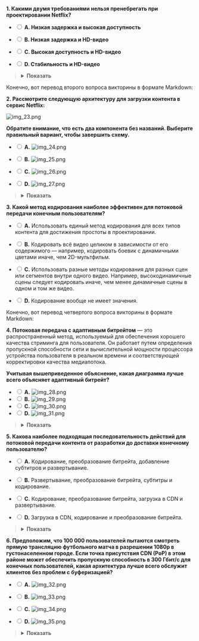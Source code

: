 
**1. Какими двумя требованиями нельзя пренебрегать при проектировании Netflix?**

-   <input type="radio" > **A. Низкая задержка и высокая доступность**

-   <input type="radio"> **B. Низкая задержка и HD-видео**

-   <input type="radio"> **C. Высокая доступность и HD-видео**

-   <input type="radio"> **D. Стабильность и HD-видео**

> <details>
>  <summary><b>Показать</b></summary>
>   A:    Стриминговые сервисы в значительной степени зависят от этих двух целей проектирования, чтобы обеспечить конечному пользователю хорошее качество восприятия (QoE).
> </details>

Конечно, вот перевод второго вопроса викторины в формате Markdown:


**2. Рассмотрите следующую архитектуру для загрузки контента в сервис Netflix:**

![img_23.png](img/img_23.png)

**Обратите внимание, что есть два компонента без названий. Выберите правильный вариант, чтобы завершить схему.**

-   <input type="radio"> **A.**
![img_24.png](img/img_24.png)  
-   <input type="radio"> **B.**
![img_25.png](img/img_25.png)
-   <input type="radio"> **C.**
![img_26.png](img/img_26.png)

-   <input type="radio"> **D.**
![img_27.png](img/img_27.png)

> <details>
>  <summary><b>Показать</b></summary>
>   C:   Запросы пользователей распределяются между серверами загрузки с помощью балансировщиков нагрузки. Кроме того, мы можем использовать хранилище данных для сохранения (мета)данных с серверов загрузки и MapReduce.
> </details>


**3. Какой метод кодирования наиболее эффективен для потоковой передачи конечным пользователям?**

-   <input type="radio"> **A.** Использовать единый метод кодирования для всех типов контента для достижения простоты в проектировании.

-   <input type="radio"> **B.** Кодировать всё видео целиком в зависимости от его содержимого — например, кодировать боевик с динамичными цветами иначе, чем 2D-мультфильм.

-   <input type="radio" > **C.** Использовать разные методы кодирования для разных сцен или сегментов внутри одного видео. Например, высокодинамичные сцены следует кодировать иначе, чем менее динамичные сцены в одном и том же видео.

-   <input type="radio"> **D.** Кодирование вообще не имеет значения.


Конечно, вот перевод четвертого вопроса викторины в формате Markdown:


**4. Потоковая передача с адаптивным битрейтом** — это распространенный метод, используемый для обеспечения хорошего качества стриминга для пользователя. Он работает путем определения пропускной способности сети и вычислительной мощности процессора устройства пользователя в реальном времени и соответствующей корректировки качества медиапотока.

**Учитывая вышеприведенное объяснение, какая диаграмма лучше всего объясняет адаптивный битрейт?**

-   <input type="radio"> **A.**
![img_28.png](img/img_28.png)
-   <input type="radio"> **B.**
![img_29.png](img/img_29.png)
-   <input type="radio"> **C.**
![img_30.png](img/img_30.png)
-   <input type="radio"> **D.**
![img_31.png](img/img_31.png)

> <details>
>  <summary><b>Показать</b></summary>
>   D      Кодировщик преобразует видео в несколько форматов, а сервер потоковой передачи отправляет их клиенту.
> </details>


**5. Какова наиболее подходящая последовательность действий для потоковой передачи контента от разработки до доставки конечному пользователю?**

-   <input type="radio" > **A.** Кодирование, преобразование битрейта, добавление субтитров и развертывание.
    
-   <input type="radio"> **B.** Развертывание, преобразование битрейта, субтитры и кодирование.

-   <input type="radio"> **C.** Кодирование, преобразование битрейта, загрузка в CDN и развертывание.

-   <input type="radio"> **D.** Загрузка в CDN, кодирование и преобразование битрейта.

> <details>
>  <summary><b>Показать</b></summary>
>   A
> </details>


**6. Предположим, что 100 000 пользователей пытаются смотреть прямую трансляцию футбольного матча в разрешении 1080p в густонаселенном городе. Если точка присутствия CDN (PoP) в этом районе может обеспечить пропускную способность в 300 Гбит/с для конечных пользователей, какая архитектура лучше всего обслужит клиентов без проблем с буферизацией?**

-   <input type="radio"> **A.**
![img_32.png](img/img_32.png)
-   <input type="radio"> **B.**
![img_33.png](img/img_33.png)
-   <input type="radio" > **C.**
![img_34.png](img/img_34.png)
  
-   <input type="radio"> **D.**
![img_35.png](img/img_35.png)


> <details>
>  <summary><b>Показать</b></summary>
>   C   Кэш-серверы, поддерживаемые интернет-провайдером, обеспечат покрытие для всех пользователей, снижая требования к пропускной способности как для CDN, так и для исходных серверов.
> </details>